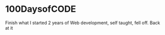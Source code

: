 # 100DaysofCODE
Finish what I started
2 years of Web development, self taught, fell off. Back at it
